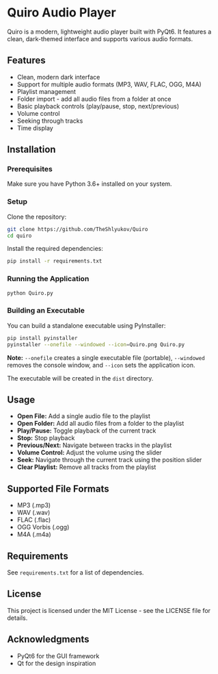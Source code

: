 # Quiro Audio Player
Quiro is a modern, lightweight audio player built with PyQt6. It features a clean, dark-themed interface and supports various audio formats.

## Features
* Clean, modern dark interface
* Support for multiple audio formats (MP3, WAV, FLAC, OGG, M4A)
* Playlist management
* Folder import - add all audio files from a folder at once
* Basic playback controls (play/pause, stop, next/previous)
* Volume control
* Seeking through tracks
* Time display

## Installation
### Prerequisites
Make sure you have Python 3.6+ installed on your system.

### Setup
Clone the repository:
```bash
git clone https://github.com/TheShlyukov/Quiro
cd quiro
```

Install the required dependencies:
```bash
pip install -r requirements.txt
```

### Running the Application
```bash
python Quiro.py
```

### Building an Executable
You can build a standalone executable using PyInstaller:

```bash
pip install pyinstaller
pyinstaller --onefile --windowed --icon=Quiro.png Quiro.py
```

**Note:** `--onefile` creates a single executable file (portable), `--windowed` removes the console window, and `--icon` sets the application icon.

The executable will be created in the `dist` directory.

## Usage
* **Open File:** Add a single audio file to the playlist
* **Open Folder:** Add all audio files from a folder to the playlist
* **Play/Pause:** Toggle playback of the current track
* **Stop:** Stop playback
* **Previous/Next:** Navigate between tracks in the playlist
* **Volume Control:** Adjust the volume using the slider
* **Seek:** Navigate through the current track using the position slider
* **Clear Playlist:** Remove all tracks from the playlist

## Supported File Formats
* MP3 (.mp3)
* WAV (.wav)
* FLAC (.flac)
* OGG Vorbis (.ogg)
* M4A (.m4a)

## Requirements
See `requirements.txt` for a list of dependencies.

## License
This project is licensed under the MIT License - see the LICENSE file for details.

## Acknowledgments
* PyQt6 for the GUI framework
* Qt for the design inspiration

